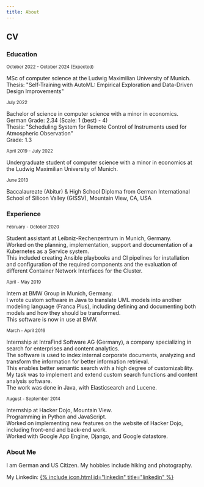 ```yaml
---
title: About
---
```


## CV

### Education

<small>October 2022 - October 2024 (Expected)</small>

MSc of computer science at the Ludwig Maximilian University of Munich.<br>
Thesis: "Self-Training with AutoML: Empirical Exploration and Data-Driven Design Improvements"

<small>July 2022</small>

Bachelor of science in computer science with a minor in economics.<br>
German Grade: 2.34 (Scale: 1 (best) - 4)<br>
Thesis: "Scheduling System for Remote Control of Instruments used for Atmospheric Observation"<br>
Grade: 1.3

<small>April 2019 - July 2022</small>

Undergraduate student of computer science with a minor in economics at the Ludwig Maximilian University of Munich.

<small>June 2013</small>

Baccalaureate (Abitur) & High School Diploma from German International School of Silicon Valley (GISSV), Mountain View, CA, USA


### Experience

<small>February - October 2020</small>

Student assistant at Leibniz-Rechenzentrum in Munich, Germany.<br>Worked on the planning, implementation, support and documentation of a Kubernetes as a Service system.<br>This included creating Ansible playbooks and CI pipelines for installation and configuration of the required components and the evaluation of different Container Network Interfaces for the Cluster.

<small>April - May 2019</small>

Intern at BMW Group in Munich, Germany.<br>I wrote custom software in Java to translate UML models into another modeling language (Franca Plus), including defining and documenting both models and how they should be transformed.<br>This software is now in use at BMW.

<small>March - April 2016</small>

Internship at IntraFind Software AG (Germany), a company specializing in search for enterprises and content analytics.<br>The software is used to index internal corporate documents, analyzing and transform the information for better information retrieval.<br>This enables better semantic search with a high degree of customizability.<br>My task was to implement and extend custom search functions and content analysis software.<br>The work was done in Java, with Elasticsearch and Lucene.

<small>August - September 2014</small>

Internship at Hacker Dojo, Mountain View.<br>Programming in Python and JavaScript.<br>Worked on implementing new features on the website of Hacker Dojo, including front-end and back-end work.<br>Worked with Google App Engine, Django, and Google datastore.


### About Me

I am German and US Citizen. My hobbies include hiking and photography.

My Linkedin: [{% include icon.html id="linkedin" title="linkedin" %}](https://www.linkedin.com/in/martinlschumann/)


